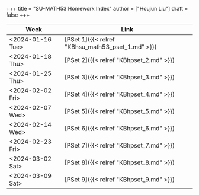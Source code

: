 +++
title = "SU-MATH53 Homework Index"
author = ["Houjun Liu"]
draft = false
+++

| Week                                                                                         | Link                                              |
|----------------------------------------------------------------------------------------------|---------------------------------------------------|
| <span class="timestamp-wrapper"><span class="timestamp">&lt;2024-01-16 Tue&gt;</span></span> | [PSet 1]({{< relref "KBhsu_math53_pset_1.md" >}}) |
| <span class="timestamp-wrapper"><span class="timestamp">&lt;2024-01-18 Thu&gt;</span></span> | [PSet 2]({{< relref "KBhpset_2.md" >}})           |
| <span class="timestamp-wrapper"><span class="timestamp">&lt;2024-01-25 Thu&gt;</span></span> | [PSet 3]({{< relref "KBhpset_3.md" >}})           |
| <span class="timestamp-wrapper"><span class="timestamp">&lt;2024-02-02 Fri&gt;</span></span> | [PSet 4]({{< relref "KBhpset_4.md" >}})           |
| <span class="timestamp-wrapper"><span class="timestamp">&lt;2024-02-07 Wed&gt;</span></span> | [PSet 5]({{< relref "KBhpset_5.md" >}})           |
| <span class="timestamp-wrapper"><span class="timestamp">&lt;2024-02-14 Wed&gt;</span></span> | [PSet 6]({{< relref "KBhpset_6.md" >}})           |
| <span class="timestamp-wrapper"><span class="timestamp">&lt;2024-02-23 Fri&gt;</span></span> | [PSet 7]({{< relref "KBhpset_7.md" >}})           |
| <span class="timestamp-wrapper"><span class="timestamp">&lt;2024-03-02 Sat&gt;</span></span> | [PSet 8]({{< relref "KBhpset_8.md" >}})           |
| <span class="timestamp-wrapper"><span class="timestamp">&lt;2024-03-09 Sat&gt;</span></span> | [PSet 9]({{< relref "KBhpset_9.md" >}})           |
